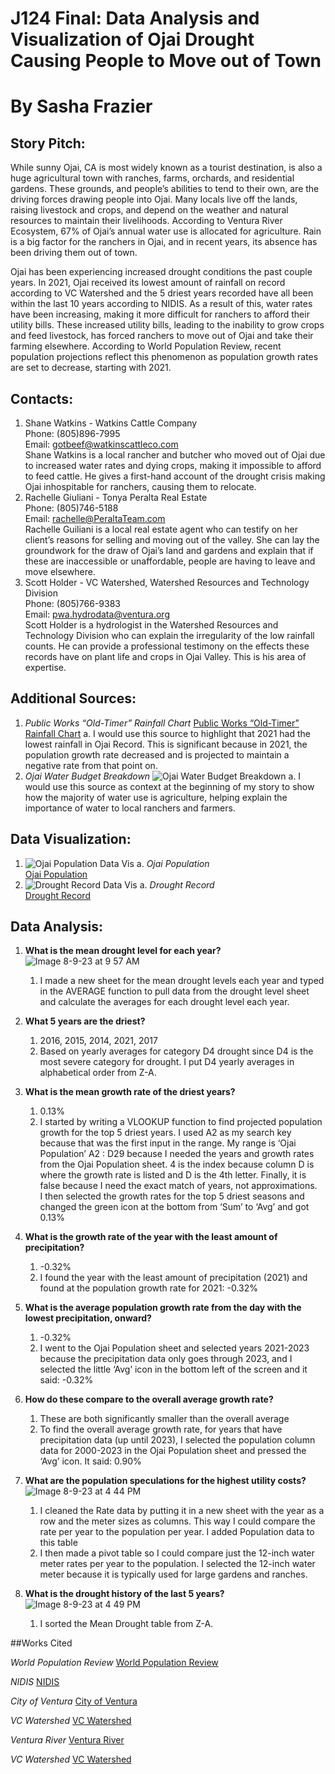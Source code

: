 # J124 Final: Data Analysis and Visualization of Ojai Drought Causing People to Move out of Town
# By Sasha Frazier
## Story Pitch:
While sunny Ojai, CA is most widely known as a tourist destination, is also a huge agricultural town with ranches, farms, orchards, and residential gardens. These grounds, and people’s abilities to tend to their own, are the driving forces drawing people into Ojai. Many locals live off the lands, raising livestock and crops, and depend on the weather and natural resources to maintain their livelihoods. According to Ventura River Ecosystem, 67% of Ojai’s annual water use is allocated for agriculture. Rain is a big factor for the ranchers in Ojai, and in recent years, its absence has been driving them out of town.

Ojai has been experiencing increased drought conditions the past couple years. In 2021, Ojai received its lowest amount of rainfall on record according to VC Watershed and the 5 driest years recorded have all been within the last 10 years according to NIDIS. As a result of this, water rates have been increasing, making it more difficult for ranchers to afford their utility bills. These increased utility bills, leading to the inability to grow crops and feed livestock, has forced ranchers to move out of Ojai and take their farming elsewhere. According to World Population Review, recent population projections reflect this phenomenon as population growth rates are set to decrease, starting with 2021.
## Contacts:
1. Shane Watkins - Watkins Cattle Company<br>
Phone: (805)896-7995<br>
Email: gotbeef@watkinscattleco.com<br>
Shane Watkins is a local rancher and butcher who moved out of Ojai due to increased water rates and dying crops, making it impossible to afford to feed cattle. He gives a first-hand account of the drought crisis making Ojai inhospitable for ranchers, causing them to relocate. 
2. Rachelle Giuliani - Tonya Peralta Real Estate<br>
Phone: (805)746-5188<br>
Email: rachelle@PeraltaTeam.com<br>
Rachelle Guiliani is a local real estate agent who can testify on her client’s reasons for selling and moving out of the valley. She can lay the groundwork for the draw of Ojai’s land and gardens and explain that if these are inaccessible or unaffordable, people are having to leave and move elsewhere.
3. Scott Holder - VC Watershed, Watershed Resources and Technology Division<br>
Phone: (805)766-9383<br>
Email: pwa.hydrodata@ventura.org<br>
Scott Holder is a hydrologist in the Watershed Resources and Technology Division who can explain the irregularity of the low rainfall counts. He can provide a professional testimony on the effects these records have on plant life and crops in Ojai Valley. This is his area of expertise. 
## Additional Sources:
1. *Public Works “Old-Timer” Rainfall Chart*
[Public Works “Old-Timer” Rainfall Chart](https://vcwatershed.net/hydrodata/chart/?site=030)
		a. I would use this source to highlight that 2021 had the lowest rainfall in Ojai Record. This is significant because in 2021, the population growth rate decreased and is projected to maintain a negative rate from that point on.
2. *Ojai Water Budget Breakdown*
![Ojai Water Budget Breakdown](https://1.bp.blogspot.com/_gPTpZ6ajSsk/S9YrjU7zgGI/AAAAAAAAB9I/3VmRrJXIkmw/s1600/Picture+33.png)
	   a. I would use this source as context at the beginning of my story to show how the majority of water use is agriculture, helping explain the importance of water to local ranchers and farmers.  
## Data Visualization:
1. ![Ojai Population Data Vis](https://github.com/sashafrazier/J124/assets/140098794/6e00e6e9-0e0a-4739-a14c-4c38f5e9ab5c)
	   a. *Ojai Population*<br>
[Ojai Population](https://datawrapper.dwcdn.net/VzHQJ/1/)
2. ![Drought Record Data Vis](https://github.com/sashafrazier/J124/assets/140098794/ec1ad911-33bc-4edf-a767-90b6b351e87d)
 	     a. *Drought Record*<br>
[Drought Record](https://datawrapper.dwcdn.net/MFw5N/2/)
## Data Analysis:
1. **What is the mean drought level for each year?**
    ![Image 8-9-23 at 9 57 AM](https://github.com/sashafrazier/J124/assets/140098794/6fa8f652-9fe6-4439-a99f-760c3044fa74)

    1. I made a new sheet for the mean drought levels each year and typed in the AVERAGE function to pull data from the drought level sheet and calculate the averages for each drought level each year.<br>
2. **What 5 years are the driest?**
    1. 2016, 2015, 2014, 2021, 2017<br>
    2. Based on yearly averages for category D4 drought since D4 is the most severe category for drought. I put D4 yearly averages in alphabetical order from Z-A.<br>
3. **What is the mean growth rate of the driest years?**
    1. 0.13%<br>
    2. I started by writing a VLOOKUP function to find projected population growth for the top 5 driest years. 
I used A2 as my search key because that was the first input in the range. 
My range is ‘Ojai Population’ A2 : D29 because I needed the years and growth rates from the Ojai Population sheet. 
4 is the index because column D is where the growth rate is listed and D is the 4th letter.
Finally, it is false because I need the exact match of years, not approximations. <br>
I then selected the growth rates for the top 5 driest seasons and changed the green icon at the bottom from ‘Sum’ to ‘Avg’ and got 0.13%<br>
4. **What is the growth rate of the year with the least amount of precipitation?**
    1. -0.32%<br>
    2. I found the year with the least amount of precipitation (2021) and found at the population growth rate for 2021: -0.32%<br>
5. **What is the average population growth rate from the day with the lowest precipitation, onward?**
    1. -0.32%<br>
    2. I went to the Ojai Population sheet and selected years 2021-2023 because the precipitation data only goes through 2023, and I selected the little ‘Avg’ icon in the bottom left of the screen and it said: -0.32%<br>
6. **How do these compare to the overall average growth rate?**
    1. These are both significantly smaller than the overall average<br>
    2. To find the overall average growth rate, for years that have precipitation data (up until 2023), I selected the population column data for 2000-2023 in the Ojai Population sheet and pressed the ‘Avg’ icon. It said: 0.90%<br>
7.  **What are the population speculations for the highest utility costs?**
![Image 8-9-23 at 4 44 PM](https://github.com/sashafrazier/J124/assets/140098794/0dc21e83-091d-4d34-802a-2dd294c88449)

    1. I cleaned the Rate data by putting it in a new sheet with the year as a row and the meter sizes as columns. This way I could compare the rate per year to the population per year. I added Population data to this table<br>
    2. I then made a pivot table so I could compare just the 12-inch water meter rates per year to the population. I selected the 12-inch water meter because it is typically used for large gardens and ranches. <br>
8.  **What is the drought history of the last 5 years?**
![Image 8-9-23 at 4 49 PM](https://github.com/sashafrazier/J124/assets/140098794/d797309f-0546-4ba1-aff0-7259c60a36a2)

    1. I sorted the Mean Drought table from Z-A.

##Works Cited

*World Population Review*
[World Population Review](https://worldpopulationreview.com/us-cities/ojai-ca-population)

*NIDIS*
[NIDIS](https://www.drought.gov/states/california/county/ventura)

*City of Ventura*
[City of Ventura](https://www.cityofventura.ca.gov/DocumentCenter/View/26850/2021-Cost-of-Service-and-Rate-Design-Study-Report)

*VC Watershed*
[VC Watershed](https://vcwatershed.net/fws/reports/wettest-driest-report)

*Ventura River*
[Ventura River](https://www.venturariver.org/2010/04/watershed-u-presentation.html)

*VC Watershed*
[VC Watershed](https://vcwatershed.net/hydrodata/chart/?site=030)
